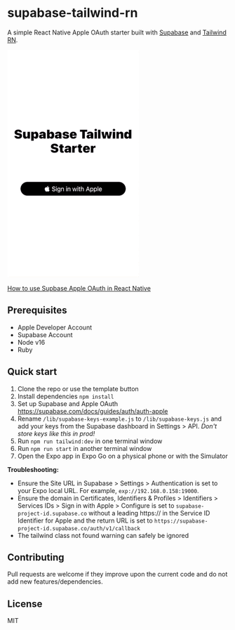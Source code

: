 # supabase-tailwind-rn

A simple React Native Apple OAuth starter built with [Supabase](https://github.com/supabase/supabase) and [Tailwind RN](https://github.com/vadimdemedes/tailwind-rn/).

![demo of Apple Oauth](assets/oauth.gif)

[How to use Supbase Apple OAuth in React Native](https://dev.to/dancurtis/how-to-use-supabase-apple-oauth-in-react-native-4c4h)

## Prerequisites

- Apple Developer Account
- Supabase Account
- Node v16
- Ruby

## Quick start

1. Clone the repo or use the template button
2. Install dependencies `npm install`
3. Set up Supabase and Apple OAuth https://supabase.com/docs/guides/auth/auth-apple
4. Rename `/lib/supabase-keys-example.js` to `/lib/supabase-keys.js` and add your keys from the Supabase dashboard in Settings > API. _Don't store keys like this in prod!_
5. Run `npm run tailwind:dev` in one terminal window
6. Run `npm run start` in another terminal window
7. Open the Expo app in Expo Go on a physical phone or with the Simulator

**Troubleshooting:**

- Ensure the Site URL in Supabase > Settings > Authentication is set to your Expo local URL. For example, `exp://192.168.0.158:19000`.
- Ensure the domain in Certificates, Identifiers & Profiles > Identifiers > Services IDs > Sign in with Apple > Configure is set to `supabase-project-id.supabase.co` without a leading https:// in the Service ID Identifier for Apple and the return URL is set to `https://supabase-project-id.supabase.co/auth/v1/callback`
- The tailwind class not found warning can safely be ignored

## Contributing

Pull requests are welcome if they improve upon the current code and do not add new features/dependencies.

## License

MIT
